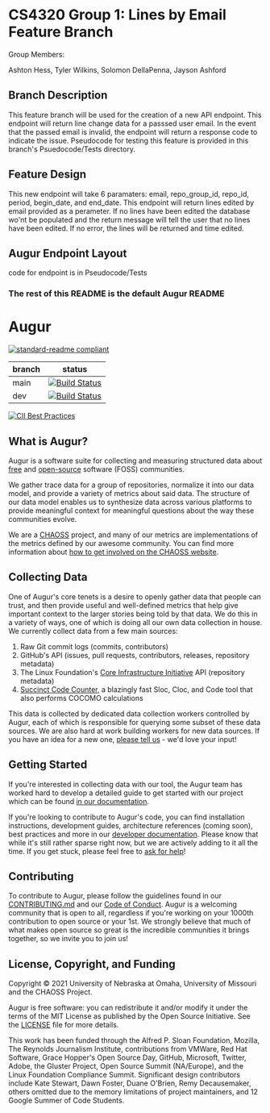 # CS4320 Group 1: Lines by Email Feature Branch

Group Members:

Ashton Hess, Tyler Wilkins, Solomon DellaPenna, Jayson Ashford

## Branch Description

This feature branch will be used for the creation of a new API endpoint. This endpoint will return line change data for a passsed user email. In the event that the passed email is invalid, the endpoint will return a response code to indicate the issue. Pseudocode for testing this feature is provided in this branch's Psuedocode/Tests directory. 
## Feature Design


This new endpoint will take 6 paramaters: email, repo_group_id, repo_id, period, begin_date, and end_date. This endpoint will return lines edited by email provided as a perameter. If no lines have been edited the database wo'nt be populated and the return message will tell the user that no lines have been edited. If no error, the lines will be returned and time edited.

## Augur Endpoint Layout

code for endpoint is in Pseudocode/Tests

### The rest of this README is the default Augur README

# Augur

[![standard-readme compliant](https://img.shields.io/badge/standard--readme-OK-green.svg?style=flat-square)](https://github.com/RichardLitt/standard-readme)


branch | status
   --- | ---
  main | [![Build Status](https://travis-ci.com/chaoss/augur.svg?branch=main)](https://travis-ci.com/chaoss/augur)
   dev | [![Build Status](https://travis-ci.com/chaoss/augur.svg?branch=dev)](https://travis-ci.com/chaoss/augur)


[![CII Best Practices](https://bestpractices.coreinfrastructure.org/projects/2788/badge)](https://bestpractices.coreinfrastructure.org/projects/2788)

## What is Augur?

Augur is a software suite for collecting and measuring structured data
about [free](https://www.fsf.org/about/) and [open-source](https://opensource.org/docs/osd) software (FOSS) communities.

We gather trace data for a group of repositories, normalize
it into our data model, and provide a variety of metrics about said
data. The structure of our data model enables us to synthesize data
across various platforms to provide meaningful context for meaningful
questions about the way these communities evolve.

We are a [CHAOSS](https://chaoss.community) project, and many of our
metrics are implementations of the metrics defined by our awesome community. You
can find more information about [how to get involved on the CHAOSS website](https://chaoss.community/participate/).

## Collecting Data

One of Augur's core tenets is a desire to openly gather data that people can trust, and then provide useful and well-defined metrics that help give important context to the larger stories being told by that data. We do this in a variety of ways, one of which is doing all our own data collection in house. We currently collect data from a few main sources:

1. Raw Git commit logs (commits, contributors)
2. GitHub's API (issues, pull requests, contributors, releases, repository metadata)
3. The Linux Foundation's [Core Infrastructure Initiative](https://www.coreinfrastructure.org/) API (repository metadata)
4. [Succinct Code Counter](https://github.com/boyter/scc), a blazingly fast Sloc, Cloc, and Code tool that also performs COCOMO calculations

This data is collected by dedicated data collection workers controlled by Augur, each of which is responsible for querying some subset of these data sources. We are also hard at work building workers for new data sources. If you have an idea for a new one, [please tell us](https://github.com/chaoss/augur/issues/new?template=feature_request.md) - we'd love your input!


## Getting Started

If you're interested in collecting data with our tool, the Augur team has worked hard to develop a detailed guide to get started with our project which can be found [in our documentation](https://oss-augur.readthedocs.io/en/main/getting-started/toc.html).

If you're looking to contribute to Augur's code, you can find installation instructions, development guides, architecture references (coming soon), best practices and more in our [developer documentation](https://oss-augur.readthedocs.io/en/main/development-guide/toc.html). Please know that while it's still rather sparse right now,
but we are actively adding to it all the time. If you get stuck, please feel free to [ask for help](https://github.com/chaoss/augur/issues/new)!

## Contributing

To contribute to Augur, please follow the guidelines found in our [CONTRIBUTING.md](CONTRIBUTING.md) and our [Code of Conduct](CODE_OF_CONDUCT.md). Augur is a welcoming community that is open to all, regardless if you're working on your 1000th contribution to open source or your 1st. We strongly believe that much of what makes open source so great is the incredible communities it brings together, so we invite you to join us!

## License, Copyright, and Funding

Copyright © 2021 University of Nebraska at Omaha, University of Missouri and the CHAOSS Project.

Augur is free software: you can redistribute it and/or modify it under the terms of the MIT License as published by the Open Source Initiative. See the [LICENSE](LICENSE) file for more details.

This work has been funded through the Alfred P. Sloan Foundation, Mozilla, The Reynolds Journalism Institute, contributions from VMWare, Red Hat Software, Grace Hopper's Open Source Day, GitHub, Microsoft, Twitter, Adobe, the Gluster Project, Open Source Summit (NA/Europe), and the Linux Foundation Compliance Summit. Significant design contributors include Kate Stewart, Dawn Foster, Duane O'Brien, Remy Decausemaker, others omitted due to the  memory limitations of project maintainers, and 12 Google Summer of Code Students.
